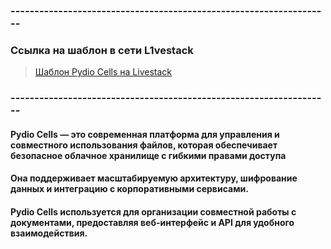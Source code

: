 ### -------------------------------------------------------------------
### Ссылка на шаблон в сети L1vestack
> [Шаблон Pydio Cells на Livestack](https://console.l1vestack.ru/template/pydiocells)

### -------------------------------------------------------------------

#### Pydio Cells — это современная платформа для управления и совместного использования файлов, которая обеспечивает безопасное облачное хранилище с гибкими правами доступа
#### Она поддерживает масштабируемую архитектуру, шифрование данных и интеграцию с корпоративными сервисами.
#### Pydio Cells используется для организации совместной работы с документами, предоставляя веб-интерфейс и API для удобного взаимодействия.
